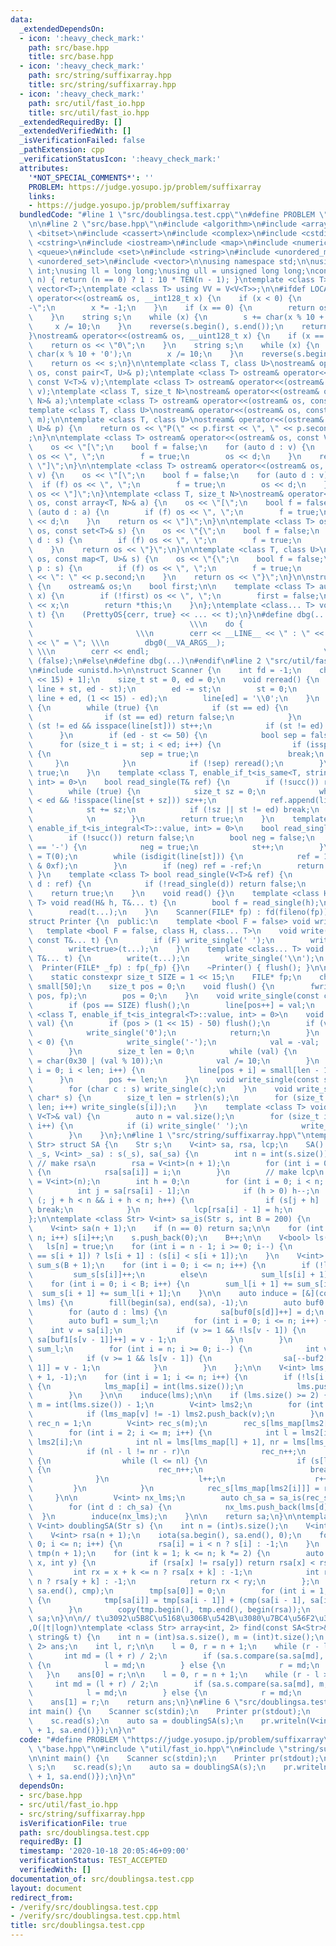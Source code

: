 ```yaml
---
data:
  _extendedDependsOn:
  - icon: ':heavy_check_mark:'
    path: src/base.hpp
    title: src/base.hpp
  - icon: ':heavy_check_mark:'
    path: src/string/suffixarray.hpp
    title: src/string/suffixarray.hpp
  - icon: ':heavy_check_mark:'
    path: src/util/fast_io.hpp
    title: src/util/fast_io.hpp
  _extendedRequiredBy: []
  _extendedVerifiedWith: []
  _isVerificationFailed: false
  _pathExtension: cpp
  _verificationStatusIcon: ':heavy_check_mark:'
  attributes:
    '*NOT_SPECIAL_COMMENTS*': ''
    PROBLEM: https://judge.yosupo.jp/problem/suffixarray
    links:
    - https://judge.yosupo.jp/problem/suffixarray
  bundledCode: "#line 1 \"src/doublingsa.test.cpp\"\n#define PROBLEM \"https://judge.yosupo.jp/problem/suffixarray\"\
    \n\n#line 2 \"src/base.hpp\"\n#include <algorithm>\n#include <array>\n#include\
    \ <bitset>\n#include <cassert>\n#include <complex>\n#include <cstdio>\n#include\
    \ <cstring>\n#include <iostream>\n#include <map>\n#include <numeric>\n#include\
    \ <queue>\n#include <set>\n#include <string>\n#include <unordered_map>\n#include\
    \ <unordered_set>\n#include <vector>\n\nusing namespace std;\n\nusing uint = unsigned\
    \ int;\nusing ll = long long;\nusing ull = unsigned long long;\nconstexpr ll TEN(int\
    \ n) { return (n == 0) ? 1 : 10 * TEN(n - 1); }\ntemplate <class T> using V =\
    \ vector<T>;\ntemplate <class T> using VV = V<V<T>>;\n\n#ifdef LOCAL\n\nostream&\
    \ operator<<(ostream& os, __int128_t x) {\n    if (x < 0) {\n        os << \"\
    -\";\n        x *= -1;\n    }\n    if (x == 0) {\n        return os << \"0\";\n\
    \    }\n    string s;\n    while (x) {\n        s += char(x % 10 + '0');\n   \
    \     x /= 10;\n    }\n    reverse(s.begin(), s.end());\n    return os << s;\n\
    }\nostream& operator<<(ostream& os, __uint128_t x) {\n    if (x == 0) {\n    \
    \    return os << \"0\";\n    }\n    string s;\n    while (x) {\n        s +=\
    \ char(x % 10 + '0');\n        x /= 10;\n    }\n    reverse(s.begin(), s.end());\n\
    \    return os << s;\n}\n\ntemplate <class T, class U>\nostream& operator<<(ostream&\
    \ os, const pair<T, U>& p);\ntemplate <class T> ostream& operator<<(ostream& os,\
    \ const V<T>& v);\ntemplate <class T> ostream& operator<<(ostream& os, const deque<T>&\
    \ v);\ntemplate <class T, size_t N>\nostream& operator<<(ostream& os, const array<T,\
    \ N>& a);\ntemplate <class T> ostream& operator<<(ostream& os, const set<T>& s);\n\
    template <class T, class U>\nostream& operator<<(ostream& os, const map<T, U>&\
    \ m);\n\ntemplate <class T, class U>\nostream& operator<<(ostream& os, const pair<T,\
    \ U>& p) {\n    return os << \"P(\" << p.first << \", \" << p.second << \")\"\
    ;\n}\n\ntemplate <class T> ostream& operator<<(ostream& os, const V<T>& v) {\n\
    \    os << \"[\";\n    bool f = false;\n    for (auto d : v) {\n        if (f)\
    \ os << \", \";\n        f = true;\n        os << d;\n    }\n    return os <<\
    \ \"]\";\n}\n\ntemplate <class T> ostream& operator<<(ostream& os, const deque<T>&\
    \ v) {\n    os << \"[\";\n    bool f = false;\n    for (auto d : v) {\n      \
    \  if (f) os << \", \";\n        f = true;\n        os << d;\n    }\n    return\
    \ os << \"]\";\n}\ntemplate <class T, size_t N>\nostream& operator<<(ostream&\
    \ os, const array<T, N>& a) {\n    os << \"[\";\n    bool f = false;\n    for\
    \ (auto d : a) {\n        if (f) os << \", \";\n        f = true;\n        os\
    \ << d;\n    }\n    return os << \"]\";\n}\n\ntemplate <class T> ostream& operator<<(ostream&\
    \ os, const set<T>& s) {\n    os << \"{\";\n    bool f = false;\n    for (auto\
    \ d : s) {\n        if (f) os << \", \";\n        f = true;\n        os << d;\n\
    \    }\n    return os << \"}\";\n}\n\ntemplate <class T, class U>\nostream& operator<<(ostream&\
    \ os, const map<T, U>& s) {\n    os << \"{\";\n    bool f = false;\n    for (auto\
    \ p : s) {\n        if (f) os << \", \";\n        f = true;\n        os << p.first\
    \ << \": \" << p.second;\n    }\n    return os << \"}\";\n}\n\nstruct PrettyOS\
    \ {\n    ostream& os;\n    bool first;\n\n    template <class T> auto operator<<(T&&\
    \ x) {\n        if (!first) os << \", \";\n        first = false;\n        os\
    \ << x;\n        return *this;\n    }\n};\ntemplate <class... T> void dbg0(T&&...\
    \ t) {\n    (PrettyOS{cerr, true} << ... << t);\n}\n#define dbg(...)         \
    \                                   \\\n    do {                             \
    \                       \\\n        cerr << __LINE__ << \" : \" << #__VA_ARGS__\
    \ << \" = \"; \\\n        dbg0(__VA_ARGS__);                                 \
    \ \\\n        cerr << endl;                                       \\\n    } while\
    \ (false);\n#else\n#define dbg(...)\n#endif\n#line 2 \"src/util/fast_io.hpp\"\n\
    \n#include <unistd.h>\n\nstruct Scanner {\n    int fd = -1;\n    char line[(1\
    \ << 15) + 1];\n    size_t st = 0, ed = 0;\n    void reread() {\n        memmove(line,\
    \ line + st, ed - st);\n        ed -= st;\n        st = 0;\n        ed += ::read(fd,\
    \ line + ed, (1 << 15) - ed);\n        line[ed] = '\\0';\n    }\n    bool succ()\
    \ {\n        while (true) {\n            if (st == ed) {\n                reread();\n\
    \                if (st == ed) return false;\n            }\n            while\
    \ (st != ed && isspace(line[st])) st++;\n            if (st != ed) break;\n  \
    \      }\n        if (ed - st <= 50) {\n            bool sep = false;\n      \
    \      for (size_t i = st; i < ed; i++) {\n                if (isspace(line[i]))\
    \ {\n                    sep = true;\n                    break;\n           \
    \     }\n            }\n            if (!sep) reread();\n        }\n        return\
    \ true;\n    }\n    template <class T, enable_if_t<is_same<T, string>::value,\
    \ int> = 0>\n    bool read_single(T& ref) {\n        if (!succ()) return false;\n\
    \        while (true) {\n            size_t sz = 0;\n            while (st + sz\
    \ < ed && !isspace(line[st + sz])) sz++;\n            ref.append(line + st, sz);\n\
    \            st += sz;\n            if (!sz || st != ed) break;\n            reread();\
    \            \n        }\n        return true;\n    }\n    template <class T,\
    \ enable_if_t<is_integral<T>::value, int> = 0>\n    bool read_single(T& ref) {\n\
    \        if (!succ()) return false;\n        bool neg = false;\n        if (line[st]\
    \ == '-') {\n            neg = true;\n            st++;\n        }\n        ref\
    \ = T(0);\n        while (isdigit(line[st])) {\n            ref = 10 * ref + (line[st++]\
    \ & 0xf);\n        }\n        if (neg) ref = -ref;\n        return true;\n   \
    \ }\n    template <class T> bool read_single(V<T>& ref) {\n        for (auto&\
    \ d : ref) {\n            if (!read_single(d)) return false;\n        }\n    \
    \    return true;\n    }\n    void read() {}\n    template <class H, class...\
    \ T> void read(H& h, T&... t) {\n        bool f = read_single(h);\n        assert(f);\n\
    \        read(t...);\n    }\n    Scanner(FILE* fp) : fd(fileno(fp)) {}\n};\n\n\
    struct Printer {\n  public:\n    template <bool F = false> void write() {}\n \
    \   template <bool F = false, class H, class... T>\n    void write(const H& h,\
    \ const T&... t) {\n        if (F) write_single(' ');\n        write_single(h);\n\
    \        write<true>(t...);\n    }\n    template <class... T> void writeln(const\
    \ T&... t) {\n        write(t...);\n        write_single('\\n');\n    }\n\n  \
    \  Printer(FILE* _fp) : fp(_fp) {}\n    ~Printer() { flush(); }\n\n  private:\n\
    \    static constexpr size_t SIZE = 1 << 15;\n    FILE* fp;\n    char line[SIZE],\
    \ small[50];\n    size_t pos = 0;\n    void flush() {\n        fwrite(line, 1,\
    \ pos, fp);\n        pos = 0;\n    }\n    void write_single(const char& val) {\n\
    \        if (pos == SIZE) flush();\n        line[pos++] = val;\n    }\n    template\
    \ <class T, enable_if_t<is_integral<T>::value, int> = 0>\n    void write_single(T\
    \ val) {\n        if (pos > (1 << 15) - 50) flush();\n        if (val == 0) {\n\
    \            write_single('0');\n            return;\n        }\n        if (val\
    \ < 0) {\n            write_single('-');\n            val = -val;  // todo min\n\
    \        }\n        size_t len = 0;\n        while (val) {\n            small[len++]\
    \ = char(0x30 | (val % 10));\n            val /= 10;\n        }\n        for (size_t\
    \ i = 0; i < len; i++) {\n            line[pos + i] = small[len - 1 - i];\n  \
    \      }\n        pos += len;\n    }\n    void write_single(const string& s) {\n\
    \        for (char c : s) write_single(c);\n    }\n    void write_single(const\
    \ char* s) {\n        size_t len = strlen(s);\n        for (size_t i = 0; i <\
    \ len; i++) write_single(s[i]);\n    }\n    template <class T> void write_single(const\
    \ V<T>& val) {\n        auto n = val.size();\n        for (size_t i = 0; i < n;\
    \ i++) {\n            if (i) write_single(' ');\n            write_single(val[i]);\n\
    \        }\n    }\n};\n#line 1 \"src/string/suffixarray.hpp\"\ntemplate <class\
    \ Str> struct SA {\n    Str s;\n    V<int> sa, rsa, lcp;\n    SA() {}\n    SA(Str\
    \ _s, V<int> _sa) : s(_s), sa(_sa) {\n        int n = int(s.size());\n       \
    \ // make rsa\n        rsa = V<int>(n + 1);\n        for (int i = 0; i <= n; i++)\
    \ {\n            rsa[sa[i]] = i;\n        }\n        // make lcp\n        lcp\
    \ = V<int>(n);\n        int h = 0;\n        for (int i = 0; i < n; i++) {\n  \
    \          int j = sa[rsa[i] - 1];\n            if (h > 0) h--;\n            for\
    \ (; j + h < n && i + h < n; h++) {\n                if (s[j + h] != s[i + h])\
    \ break;\n            }\n            lcp[rsa[i] - 1] = h;\n        }\n    }\n\
    };\n\ntemplate <class Str> V<int> sa_is(Str s, int B = 200) {\n    int n = int(s.size());\n\
    \    V<int> sa(n + 1);\n    if (n == 0) return sa;\n\n    for (int i = 0; i <\
    \ n; i++) s[i]++;\n    s.push_back(0);\n    B++;\n\n    V<bool> ls(n + 1);\n \
    \   ls[n] = true;\n    for (int i = n - 1; i >= 0; i--) {\n        ls[i] = (s[i]\
    \ == s[i + 1]) ? ls[i + 1] : (s[i] < s[i + 1]);\n    }\n    V<int> sum_l(B + 1),\
    \ sum_s(B + 1);\n    for (int i = 0; i <= n; i++) {\n        if (!ls[i])\n   \
    \         sum_s[s[i]]++;\n        else\n            sum_l[s[i] + 1]++;\n    }\n\
    \    for (int i = 0; i < B; i++) {\n        sum_l[i + 1] += sum_s[i];\n      \
    \  sum_s[i + 1] += sum_l[i + 1];\n    }\n\n    auto induce = [&](const V<int>&\
    \ lms) {\n        fill(begin(sa), end(sa), -1);\n        auto buf0 = sum_s;\n\
    \        for (auto d : lms) {\n            sa[buf0[s[d]]++] = d;\n        }\n\
    \        auto buf1 = sum_l;\n        for (int i = 0; i <= n; i++) {\n        \
    \    int v = sa[i];\n            if (v >= 1 && !ls[v - 1]) {\n               \
    \ sa[buf1[s[v - 1]]++] = v - 1;\n            }\n        }\n        auto buf2 =\
    \ sum_l;\n        for (int i = n; i >= 0; i--) {\n            int v = sa[i];\n\
    \            if (v >= 1 && ls[v - 1]) {\n                sa[--buf2[s[v - 1] +\
    \ 1]] = v - 1;\n            }\n        }\n    };\n\n    V<int> lms, lms_map(n\
    \ + 1, -1);\n    for (int i = 1; i <= n; i++) {\n        if (!ls[i - 1] && ls[i])\
    \ {\n            lms_map[i] = int(lms.size());\n            lms.push_back(i);\n\
    \        }\n    }\n\n    induce(lms);\n\n    if (lms.size() >= 2) {\n        int\
    \ m = int(lms.size()) - 1;\n        V<int> lms2;\n        for (int v : sa) {\n\
    \            if (lms_map[v] != -1) lms2.push_back(v);\n        }\n        int\
    \ rec_n = 1;\n        V<int> rec_s(m);\n        rec_s[lms_map[lms2[1]]] = 1;\n\
    \        for (int i = 2; i <= m; i++) {\n            int l = lms2[i - 1], r =\
    \ lms2[i];\n            int nl = lms[lms_map[l] + 1], nr = lms[lms_map[r] + 1];\n\
    \            if (nl - l != nr - r)\n                rec_n++;\n            else\
    \ {\n                while (l <= nl) {\n                    if (s[l] != s[r])\
    \ {\n                        rec_n++;\n                        break;\n      \
    \              }\n                    l++;\n                    r++;\n       \
    \         }\n            }\n            rec_s[lms_map[lms2[i]]] = rec_n;\n   \
    \     }\n\n        V<int> nx_lms;\n        auto ch_sa = sa_is(rec_s, rec_n);\n\
    \        for (int d : ch_sa) {\n            nx_lms.push_back(lms[d]);\n      \
    \  }\n        induce(nx_lms);\n    }\n\n    return sa;\n}\n\ntemplate <class Str>\
    \ V<int> doublingSA(Str s) {\n    int n = (int)s.size();\n    V<int> sa(n + 1);\n\
    \    V<int> rsa(n + 1);\n    iota(sa.begin(), sa.end(), 0);\n    for (int i =\
    \ 0; i <= n; i++) {\n        rsa[i] = i < n ? s[i] : -1;\n    }\n    vector<int>\
    \ tmp(n + 1);\n    for (int k = 1; k <= n; k *= 2) {\n        auto cmp = [&](int\
    \ x, int y) {\n            if (rsa[x] != rsa[y]) return rsa[x] < rsa[y];\n   \
    \         int rx = x + k <= n ? rsa[x + k] : -1;\n            int ry = y + k <=\
    \ n ? rsa[y + k] : -1;\n            return rx < ry;\n        };\n        sort(sa.begin(),\
    \ sa.end(), cmp);\n        tmp[sa[0]] = 0;\n        for (int i = 1; i <= n; i++)\
    \ {\n            tmp[sa[i]] = tmp[sa[i - 1]] + (cmp(sa[i - 1], sa[i]) ? 1 : 0);\n\
    \        }\n        copy(tmp.begin(), tmp.end(), begin(rsa));\n    }\n    return\
    \ sa;\n}\n\n// t\u3092\u5B8C\u5168\u306B\u542B\u3080\u7BC4\u56F2\u3092\u51FA\u529B\
    ,O(|t|logn)\ntemplate <class Str> array<int, 2> find(const SA<Str>& sa, const\
    \ string& t) {\n    int n = (int)sa.s.size(), m = (int)t.size();\n    array<int,\
    \ 2> ans;\n    int l, r;\n\n    l = 0, r = n + 1;\n    while (r - l > 1) {\n \
    \       int md = (l + r) / 2;\n        if (sa.s.compare(sa.sa[md], m, t) < 0)\
    \ {\n            l = md;\n        } else {\n            r = md;\n        }\n \
    \   }\n    ans[0] = r;\n\n    l = 0, r = n + 1;\n    while (r - l > 1) {\n   \
    \     int md = (l + r) / 2;\n        if (sa.s.compare(sa.sa[md], m, t) <= 0) {\n\
    \            l = md;\n        } else {\n            r = md;\n        }\n    }\n\
    \    ans[1] = r;\n    return ans;\n}\n#line 6 \"src/doublingsa.test.cpp\"\n\n\
    int main() {\n    Scanner sc(stdin);\n    Printer pr(stdout);\n    string s;\n\
    \    sc.read(s);\n    auto sa = doublingSA(s);\n    pr.writeln(V<int>{sa.begin()\
    \ + 1, sa.end()});\n}\n"
  code: "#define PROBLEM \"https://judge.yosupo.jp/problem/suffixarray\"\n\n#include\
    \ \"base.hpp\"\n#include \"util/fast_io.hpp\"\n#include \"string/suffixarray.hpp\"\
    \n\nint main() {\n    Scanner sc(stdin);\n    Printer pr(stdout);\n    string\
    \ s;\n    sc.read(s);\n    auto sa = doublingSA(s);\n    pr.writeln(V<int>{sa.begin()\
    \ + 1, sa.end()});\n}\n"
  dependsOn:
  - src/base.hpp
  - src/util/fast_io.hpp
  - src/string/suffixarray.hpp
  isVerificationFile: true
  path: src/doublingsa.test.cpp
  requiredBy: []
  timestamp: '2020-10-18 20:05:46+09:00'
  verificationStatus: TEST_ACCEPTED
  verifiedWith: []
documentation_of: src/doublingsa.test.cpp
layout: document
redirect_from:
- /verify/src/doublingsa.test.cpp
- /verify/src/doublingsa.test.cpp.html
title: src/doublingsa.test.cpp
---
```

